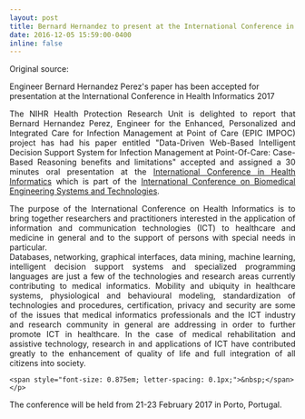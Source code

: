 ```yaml
---
layout: post
title: Bernard Hernandez to present at the International Conference in Health Informatics 2017
date: 2016-12-05 15:59:00-0400
inline: false
---
```


Original source: 
<a href="https://www.imperial.ac.uk/news/176349/"
   class="" target="_blank">
   <i class="fa fa-sm fa-link" aria-hidden="true"></i>
</a>
 
 
Engineer Bernard Hernandez Perez's paper has been accepted for presentation at the 
International Conference in Health Informatics 2017

<p align="justify">
    The NIHR Health Protection Research Unit is delighted to report that Bernard 
    Hernandez Perez, Engineer for the Enhanced, Personalized and Integrated Care 
    for Infection Management at Point of Care (EPIC IMPOC) project has had his paper 
    entitled "Data-Driven Web-Based Intelligent Decision Support System for Infection
    Management at Point-Of-Care: Case-Based Reasoning benefits and limitations" accepted 
    and assigned a 30 minutes oral presentation at the 
    <a href="http://www.healthinf.biostec.org/Home.aspx">
    International Conference in Health Informatics</a> which is part of the 
    <a href="http://www.biostec.org/" style="opacity: 1; transition-property: none;">
    International Conference on Biomedical Engineering Systems and Technologies</a>.
</p>

<p align="justify">
    The purpose of the International Conference on Health Informatics is to bring together 
    researchers and practitioners interested in the application of information and communication 
    technologies (ICT) to healthcare and medicine in general and to the support of persons with 
    special needs in particular.<br> Databases, networking, graphical interfaces, data mining, 
    machine learning, intelligent decision support systems and specialized programming languages 
    are just a few of the technologies and research areas currently contributing to medical informatics. 
    Mobility and ubiquity in healthcare systems, physiological and behavioural modeling, standardization 
    of technologies and procedures, certification, privacy and security are some of the issues that 
    medical informatics professionals and the ICT industry and research community in general are 
    addressing in order to further promote ICT in healthcare. In the case of medical rehabilitation 
    and assistive technology, research in and applications of ICT have contributed greatly to the 
    enhancement of quality of life and full integration of all citizens into society.
    
    <span style="font-size: 0.875em; letter-spacing: 0.1px;">&nbsp;</span></p>
<p align="justify">
    The conference will be held from 21-23 February 2017 in Porto, Portugal.
</p>